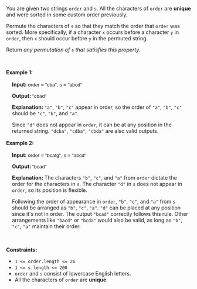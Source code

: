 <p>You are given two strings <code>order</code> and <code>s</code>. All the characters of <code>order</code> are <strong>unique</strong> and were sorted in some custom order previously.</p>

<p>Permute the characters of <code>s</code> so that they match the order that <code>order</code> was sorted. More specifically, if a character <code>x</code> occurs before a character <code>y</code> in <code>order</code>, then <code>x</code> should occur before <code>y</code> in the permuted string.</p>

<p>Return <em>any permutation of </em><code>s</code><em> that satisfies this property</em>.</p>

<p>&nbsp;</p>
<p><strong class="example">Example 1:</strong></p>

<div class="example-block" style="border-color: var(--border-tertiary); border-left-width: 2px; color: var(--text-secondary); font-size: .875rem; margin-bottom: 1rem; margin-top: 1rem; overflow: visible; padding-left: 1rem;">
<p><strong>Input: </strong> <span class="example-io" style="font-family: Menlo,sans-serif; font-size: 0.85rem;"> order = &quot;cba&quot;, s = &quot;abcd&quot; </span></p>

<p><strong>Output: </strong> <span class="example-io" style="font-family: Menlo,sans-serif; font-size: 0.85rem;"> &quot;cbad&quot; </span></p>

<p><strong>Explanation: </strong> <code>&quot;a&quot;</code>, <code>&quot;b&quot;</code>, <code>&quot;c&quot;</code> appear in order, so the order of <code>&quot;a&quot;</code>, <code>&quot;b&quot;</code>, <code>&quot;c&quot;</code> should be <code>&quot;c&quot;</code>, <code>&quot;b&quot;</code>, and <code>&quot;a&quot;</code>.</p>

<p>Since <code>&quot;d&quot;</code> does not appear in <code>order</code>, it can be at any position in the returned string. <code>&quot;dcba&quot;</code>, <code>&quot;cdba&quot;</code>, <code>&quot;cbda&quot;</code> are also valid outputs.</p>
</div>

<p><strong class="example">Example 2:</strong></p>

<div class="example-block" style="border-color: var(--border-tertiary); border-left-width: 2px; color: var(--text-secondary); font-size: .875rem; margin-bottom: 1rem; margin-top: 1rem; overflow: visible; padding-left: 1rem;">
<p><strong>Input: </strong> <span class="example-io" style="font-family: Menlo,sans-serif; font-size: 0.85rem;"> order = &quot;bcafg&quot;, s = &quot;abcd&quot; </span></p>

<p><strong>Output: </strong> <span class="example-io" style="font-family: Menlo,sans-serif; font-size: 0.85rem;"> &quot;bcad&quot; </span></p>

<p><strong>Explanation: </strong> The characters <code>&quot;b&quot;</code>, <code>&quot;c&quot;</code>, and <code>&quot;a&quot;</code> from <code>order</code> dictate the order for the characters in <code>s</code>. The character <code>&quot;d&quot;</code> in <code>s</code> does not appear in <code>order</code>, so its position is flexible.</p>

<p>Following the order of appearance in <code>order</code>, <code>&quot;b&quot;</code>, <code>&quot;c&quot;</code>, and <code>&quot;a&quot;</code> from <code>s</code> should be arranged as <code>&quot;b&quot;</code>, <code>&quot;c&quot;</code>, <code>&quot;a&quot;</code>. <code>&quot;d&quot;</code> can be placed at any position since it&#39;s not in order. The output <code>&quot;bcad&quot;</code> correctly follows this rule. Other arrangements like <code>&quot;bacd&quot;</code> or <code>&quot;bcda&quot;</code> would also be valid, as long as <code>&quot;b&quot;</code>, <code>&quot;c&quot;</code>, <code>&quot;a&quot;</code> maintain their order.</p>
</div>

<p>&nbsp;</p>
<p><strong>Constraints:</strong></p>

<ul>
	<li><code>1 &lt;= order.length &lt;= 26</code></li>
	<li><code>1 &lt;= s.length &lt;= 200</code></li>
	<li><code>order</code> and <code>s</code> consist of lowercase English letters.</li>
	<li>All the characters of <code>order</code> are <strong>unique</strong>.</li>
</ul>
